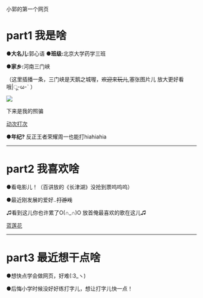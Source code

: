 <!DOCTYPE html>
<html lang="zh-cn">
  <head>
  小郭的第一个网页
  </head>
  <body>
    <h1>part1 我是啥</h1>
    <p><strong>●大名儿:</strong>郭心语          <strong>●班级:</strong>北京大学药学三班</p>
    <p><strong>●家乡:</strong>河南三门峡</p>
    <p>（这里插播一条，三门峡是天鹅之城喔，<del>欢迎来玩儿</del>,塞张图片儿 放大更好看哦|ू･ω･` ）</p>
    <p><img src="https://www.ismx.cn/uploadfile/2017/0328/20170328094640248.jpg"></p>
    <p>下来是我的照骗</p> 
    <p><a href="https://tse1-mm.cn.bing.net/th/id/R-C.98034a103e026e6617337f25281f279d?rik=bvYI%2f87qkTqrpw&riu=http%3a%2f%2fwww.8bb.com%2fd%2ffile%2f20200620%2f2c05c1224e972cb53f769051d694de94.gif&ehk=IsQhQcJQI2lniQMn6V6bFDhilMxJpWtxS3IMIosSG6s%3d&risl=&pid=ImgRaw&r=0">动次打次</a></p>
    <p><strong>●年纪?</strong> 反正王者荣耀周一也能打hiahiahia</p>
    <hr>
    <h1>part2 我喜欢啥</h1>
    <p>●看电影儿！（百讲放的《长津湖》没抢到票呜呜呜）</p>
    <p>●最近刚发展的爱好..<del>打游戏<del/></p>
    <p>♫看到这儿你也许累了O(∩_∩)O 放首俺最喜欢的歌在这儿♫</p>
    <p><a href="https://www.bilibili.com/video/BV1Y7411q7D6?from=search&seid=6472830990101939251&spm_id_from=333.337.0.0">蓝莲花</a></p>
    <hr>
    <h1>part3 最近想干点啥</h1>
    <p>●想快点学会做网页，好难(:3_ヽ)</p>
    <p>●后悔小学时候没好好练打字儿，想让打字儿快一点！</p>
  </body>
</html>
    
